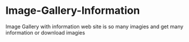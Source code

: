 # Image-Gallery-Information
Image Gallery with information web site is so many imagies and get many information or download imagies
